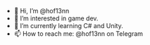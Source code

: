 - 👋 Hi, I’m @hof13nn
- 👀 I’m interested in game dev.
- 🌱 I’m currently learning C# and Unity.
- 📫 How to reach me: @hof13nn on Telegram


<!---
hof13nn/hof13nn is a ✨ special ✨ repository because its `README.md` (this file) appears on your GitHub profile.
You can click the Preview link to take a look at your changes.
--->
